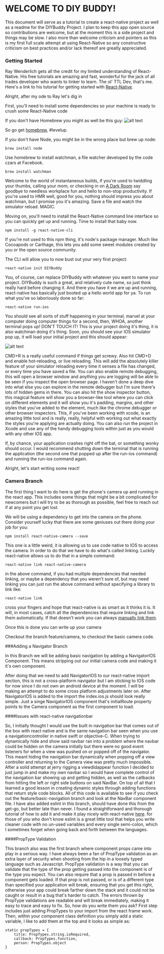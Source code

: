 # WELCOME TO DIY BUDDY!
This document will serve as a tutorial to create a react-native project as well
as a readme for the DIYBuddy Project. I plan to keep this app open source so
contributions are welcome, but at the moment this is a side project and things
may be slow. I also more than welcome criticism and pointers as this is my first
full scale attempt at using React-Native so any constructive criticism on best
practices and/or lack thereof are greatly appreciated.

### Getting Started
Ray Wenderlich gets all the credit for my limited understanding of React-Native.
His free tutorials are amazing and fast, wonderful for the jack of all trades
developer who wants to tinker to learn. The ol' TTL Dev, that's me. Here's a
link to his tutorial for getting started with [React-Native](https://www.raywenderlich.com/126063/react-native-tutorial).

Alright, after my ode to Ray let's dig in

First, you'll need to install some dependencies so your machine is ready to crush some React-Native code

If you don't have Homebrew you might as well be this guy:
![alt text](http://s8.favim.com/orig/150908/computer-funny-cat-meme-dog-meme-Favim.com-3260838.jpeg "Dog at Computer 1")

So go get [homebrew](http://brew.sh/), #levelup.

If you don't have Node, you might be in the wrong place but brew up node:

```
brew install node
```

Use homebrew to install watchman, a file watcher developed by the code czars at Facebook.

```
brew install watchman
```

Welcome to the world of instantaneous builds, if you're used to twiddling your thumbs, calling your mom, or checking in on [A Dark Room](http://adarkroom.doublespeakgames.com/) say goodbye to needless workplace fun and hello to non-stop productivity. If you're used to HMR well, good for you, nothing should impress you about watchman, but I promise you it's amazing. Save a file and watch the simulator reload. MAGIC.

Moving on, you'll need to install the React-Native command line interface so you can quickly get up and running. Time to install that baby now.

```
npm install -g react-native-cli
```

If you're not used to this npm thing, it's node's package manager. Much like Cocoapods or Carthage, this lets you add some sweet modules created by you or the open source community.

The CLI will allow you to now bust out your very first project:

```
react-native init DIYBuddy

```

You, of course, can replace DIYBuddy with whatever you want to name your project. DIYBuddy is such a great, and relatively cute name, so just think really hard before changing it. And there you have it we are up and running, react-native has basically just booted up a hello world app for ya. To run what you've so laboriously done so far:

```
react-native run-ios
```

You should see all sorts of stuff happening in your terminal, marvel at your computer doing computer things for a second, then, WHOA, another terminal pops up! DON'T TOUCH IT! This is your project doing it's thing, it is also watchman doing it's thing. Soon, you should see your IOS simulator pop up, it will load your initial project and this should appear:

![alt text](https://koenig-media.raywenderlich.com/uploads/2016/02/ReactNative-Starter-281x500.png "react native launch screen")

CMD+R is a really useful command if things get screwy. Also hit CMD+D and enable hot-reloading, or live reloading. This will add the absolutely killer feature of your simulator reloading every time it senses a file has changed, or every time you have saved a file. You can also enable remote debugging, this will open a browser window and anything you are logging will be able to be seen if you inspect the open browser page. I haven't done a deep dive into what else you can explore in the remote debugger but I'm sure there's lots of hidden gems in there. You can also hit the show inspector button, this magical feature will show you a browser-like tool where you can click on different elements and it will show you it's padding, margins, and other styles that you've added to the element, much like the chrome debugger or other browser inspectors. This, if you've been working with xcode, is an amazing little tool and is really, really, helpful with working out what exactly the styles you're applying are actually doing. You can also run the project in Xcode and use any of the handy debugging tools within just as you would with any other IOS app.

If, by chance, your application crashes right off the bat, or something wonky should occur. I would recommend shutting down the terminal that is running the application (the second one that popped up after the run-ios command) and running the run-ios command again.

Alright, let's start writing some react!


### Camera Branch

The first thing I want to do here is get the phone's camera up and running in the react app. This includes some things that might be a bit complicated for newcomers but I will try to be as thorough as possible, feel free to reach out if at any point you get lost.

We will be using a dependency to get into the camera on the phone. Consider yourself lucky that there are some geniuses out there doing your job for you:

```
npm install react-native-camera --save
```
This one is a little weird, it is allowing us to use code native to IOS to access the camera. In order to do that we have to do what's called linking. Luckily react-native allows us to do that in a simple command:

```
react-native link react-native-camera
```

in the above command, if you had multiple dependencies that needed linking, or maybe a dependency that you weren't sure of, but may need linking you can just run the above command without specifying a library to link like:

```
react-native link
```

cross your fingers and hope that react-native is as smart as it thinks it is. It will, in most cases, catch all the dependencies that require linking and link them automatically. If that doesn't work you can always [manually link them](https://facebook.github.io/react-native/docs/linking-libraries-ios.html).

Once this is done you can write up your camera

Checkout the branch feature/camera, to checkout the basic camera code.

###Adding a Navigator Branch

In this Branch we will be adding basic navigation by adding a NavigatorIOS Component. This means stripping out our initial camera code and making it it's own component.

After doing that we need to add NavigatorIOS to our react-native import section, this is not a cross-platform navigator but I am sticking to IOS code for now since I do not own an android device at the moment. I will be making an attempt to do some cross platform adjustments later on. After NavigatorIOS is added to the import the index.ios.js should look really simple. Just a singe NavigatorIOS component that's initialRoute property points to the Camera component as the first component to load.

####Issues with react-native navigationbar

So, I initially thought I would use the built in navigation bar that comes out of the box with react native and is the same navigation bar seen when you use a navigationcontroller in native swift or objective-C. When trying to dynamically hide and show said navbar ran into a problem where the navbar could be hidden on the camera initially but there were no good event listeners for when a view was pushed on or popped off of the navigator. This meant hiding the navigation bar dynamically when popping off a view controller and returning to the Camera view was pretty much impossible. After a solid attempt at jerry rigging a viewdidappear function I decided to just jump in and make my own navbar so I would have complete control of the navigation bar showing up and getting hidden, as well as the callbacks from hitting the left or right side buttons on said NavBar. On top of all that I learned a good lesson in creating dynamic styles through adding functions that return style code blocks. All of this code is available to see if you check out the feature/basic-navigation branch and look at the NavBar component file. I have also added eslint in this branch, should have done this from the get-go, but better late than never. I found a straightforward and thorough tutorial of how to add it and make it play nicely with react-native [here](https://medium.com/the-react-native-log/getting-eslint-right-in-react-native-bd27524cc77b#.4a6c357x6). for those of you who don't know eslint is a great little tool that helps you write cleaner code with no un-used variables and every single semi-colon, which I sometimes forget when going back and forth between the languages.

####PropType Validation

This branch also was the first branch where component props came into play in a serious way. I have always been a fan of PropType validation as an extra layer of security when shooting from the hip in a loosely typed language such as Javascript. PropType validation is a way that you can validate that the type of the prop getting passed into the component is of the type you expect. You can also require that a prop is passed in before a component gets loaded. If that prop is not passed, or is of a different type than specified your application will break, ensuring that you get this right, otherwise your app could break farther down the stack and it could not be caught or result in a bug that's harder to catch. The errors thrown by PropType validations are readable and will break immediately, making it easy to trace and easy to fix. So, how do you write them you ask? First step includes just adding PropTypes to your import from the react frame work. Then, within your component class definition you simply add a static variable, I like to add them at the top and it looks as simple as:

```
static propTypes = {
	title: PropTypes.string.isRequired,
	callback: PropTypes.function,
	person: PropTypes.object
}
```
